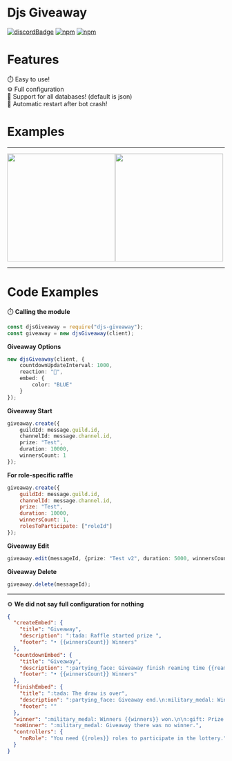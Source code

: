 # Djs Giveaway

[![discordBadge](https://img.shields.io/badge/Chat-Click%20here-7289d9?style=for-the-badge&logo=discord)](https://discord.gg/sBtF6bt4vC)
[![npm](https://img.shields.io/npm/v/djs-giveaway?style=for-the-badge)](https://www.npmjs.com/package/djs-giveaway)
[![npm](https://img.shields.io/npm/dt/djs-giveaway?style=for-the-badge)](https://www.npmjs.com/package/djs-giveaway)

# Features

⏱️ Easy to use!\
⚙️ Full configuration\
📁 Support for all databases! (default is json)\
🔄 Automatic restart after bot crash!

# Examples

<hr>

<div style="display: flex">
<img src="https://i.resimyukle.xyz/MG842H.png" width="250">
<img src="https://i.resimyukle.xyz/54BIyK.png" width="250">
</div>

<hr>

# Code Examples

⏱️ **Calling the module**

```typescript
const djsGiveaway = require("djs-giveaway");
const giveaway = new djsGiveaway(client);
```

**Giveaway Options**

```typescript
new djsGiveaway(client, {
    countdownUpdateInterval: 1000,
    reaction: "🎁",
    embed: {
        color: "BLUE"
    }
});
```

**Giveaway Start**

```typescript
giveaway.create({
    guildId: message.guild.id,
    channelId: message.channel.id,
    prize: "Test",
    duration: 10000,
    winnersCount: 1
});
```

**For role-specific raffle**

```javascript
giveaway.create({
    guildId: message.guild.id,
    channelId: message.channel.id,
    prize: "Test",
    duration: 10000,
    winnersCount: 1,
    rolesToParticipate: ["roleId"]
});
```

**Giveaway Edit**

```typescript
giveaway.edit(messageId, {prize: "Test v2", duration: 5000, winnersCount: 5});
```

**Giveaway Delete**

```typescript
giveaway.delete(messageId);
```

<hr>

⚙️ **We did not say full configuration for nothing**

```json
{
  "createEmbed": {
    "title": "Giveaway",
    "description": ":tada: Raffle started prize ",
    "footer": "• {{winnersCount}} Winners"
  },
  "countdownEmbed": {
    "title": "Giveaway",
    "description": ":partying_face: Giveaway finish reaming time {{reaming}}.\n:gift: Prize: **{{prize}}**",
    "footer": "• {{winnersCount}} Winners"
  },
  "finishEmbed": {
    "title": ":tada: The draw is over",
    "description": ":partying_face: Giveaway end.\n:military_medal: Winners {{winners}} won.\n:gift: Prize: **{{prize}}**",
    "footer": ""
  },
  "winner": ":military_medal: Winners {{winners}} won.\n\n:gift: Prize: {{prize}}",
  "noWinner": ":military_medal: Giveaway there was no winner.",
  "controllers": {
    "noRole": "You need {{roles}} roles to participate in the lottery."
  }
}
```